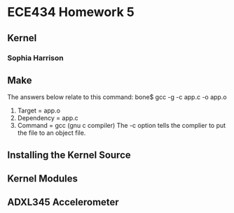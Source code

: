 # ECE434 Homework 5
## Kernel
### Sophia Harrison 

## Make
The answers below relate to this command: bone$ gcc -g -c app.c -o app.o
1. Target = app.o
2. Dependency = app.c
3. Command = gcc (gnu c compiler)
The -c option tells the complier to put the file to an object file.


## Installing the Kernel Source

## Kernel Modules

## ADXL345 Accelerometer
